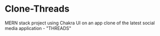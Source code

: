 # Clone-Threads
MERN stack project using Chakra UI on an app clone of the latest social media application - "THREADS"
